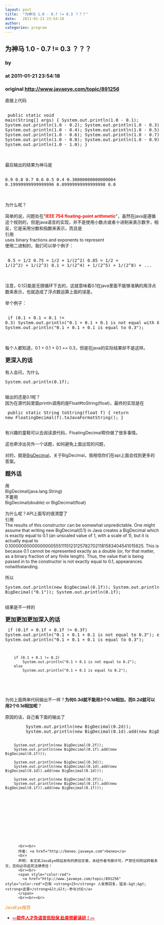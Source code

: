 ```yaml
---
layout: post
title:  "为神马 1.0 - 0.7 != 0.3 ？？？"
date:   2011-01-21 23:54:18
author: 
categories: program
---
```


## 为神马 1.0 - 0.7 != 0.3 ？？？
### by 
### at 2011-01-21 23:54:18
### original <http://www.javaeye.com/topic/891256>

直接上代码
<br>
<br><pre name="code">
    public static void main(String[] args) {
        System.out.println(1.0 - 0.1);
        System.out.println(1.0 - 0.2);
        System.out.println(1.0 - 0.3);
        System.out.println(1.0 - 0.4);
        System.out.println(1.0 - 0.5);
        System.out.println(1.0 - 0.6);
        System.out.println(1.0 - 0.7);
        System.out.println(1.0 - 0.8);
        System.out.println(1.0 - 0.9);
        System.out.println(1.0 - 1.0);
    }
</pre>
<br>
<br>最后输出的结果为神马是
<br>
<br><pre name="code">0.9
0.8
0.7
0.6
0.5
0.4
0.30000000000000004
0.19999999999999996
0.09999999999999998
0.0</pre>
<br>
<br>为什么呢？
<br>
<br>简单的说，问题处在"<span style="color:red"><strong>IEEE 754 floating-point arithmetic</strong></span>"，虽然在java是遵循这个规则的，但是java语言的实现，并不是使用小数点或者十进制来表示数字，相反，它是采用分数和指数来表示，而且是<div>引用</div><div>uses binary fractions and exponents to represent</div>使用二进制的，我们可以举个例子：
<br>
<br><pre name="code">
0.5 = 1/2
0.75 = 1/2 + 1/(2^2)
0.85 = 1/2 + 1/(2^2) + 1/(2^3)
0.1 = 1/(2^4) + 1/(2^5) + 1/(2^8) + ...
</pre>
<br>
<br>注意，0.1只能是无限循环下去的，这就意味着0.1在java里面不能够准确的用浮点数来表示，也就造成了浮点数运算上面的误差。
<br>
<br>举个例子：
<br>
<br><pre name="code">
        if (0.1 + 0.1 + 0.1 != 0.3)
            System.out.println("0.1 + 0.1 + 0.1 is not equal with 0.3");
        else
            System.out.println("0.1 + 0.1 + 0.1 is equal to 0.3");
</pre>
<br>
<br>每个人都知道，0.1 + 0.1 + 0.1 == 0.3，但是在java的实际结果却不是这样。
<br>
<br><span style="font-size:large"><strong>更深入的话</strong></span>
<br>
<br>有人会问，为什么
<br><pre name="code">System.out.println(0.1f);</pre>
<br>输出的还是0.1呢？
<br>因为在源代码里面println调用的是Float#toString(float)，最终的实现是在
<br><pre name="code">
    public static String toString(float f) {
        return new FloatingDecimal(f).toJavaFormatString();
    }
</pre>
<br>有兴趣的童鞋可以去阅读源代码，FloatingDecimal帮你做了很多事情。
<br>
<br>这也牵涉出另外一个话题，如何避免上面出现的问题，
<br>
<br>对的，就是<a href="http://download.oracle.com/javase/6/docs/api/java/math/BigDecimal.html">BigDecimal</a>，关于BigDecimal，我相信你们在api上面会找到更多的答案。
<br>
<br><span style="font-size:large"><strong>题外话</strong></span>
<br>
<br>用
<br>BigDecimal(java.lang.String)
<br>不要用
<br>BigDecimal(double) or BigDecimal(float)
<br>
<br>为什么呢？API上面写的很清楚了
<br><div>引用</div><div>The results of this constructor can be somewhat unpredictable. One might assume that writing new BigDecimal(0.1) in Java creates a BigDecimal which is exactly equal to 0.1 (an unscaled value of 1, with a scale of 1), but it is actually equal to 0.1000000000000000055511151231257827021181583404541015625. This is because 0.1 cannot be represented exactly as a double (or, for that matter, as a binary fraction of any finite length). Thus, the value that is being passed in to the constructor is not exactly equal to 0.1, appearances notwithstanding. 
<br></div>
<br>所以
<br><pre name="code">        System.out.println(new BigDecimal(0.1f));
        System.out.println(new BigDecimal("0.1"));
        System.out.println(0.1f);
</pre>
<br>结果是不一样的
<br>
<br><span style="font-size:large"><strong>更加更加更加深入的话</strong></span>
<br><pre name="code">
        if (0.1f + 0.1f + 0.1f != 0.3f)
            System.out.println("0.1 + 0.1 + 0.1 is not equal to 0.3");
        else
            System.out.println("0.1 + 0.1 + 0.1 is equal to 0.3");

        if (0.1 + 0.1 != 0.2)
            System.out.println("0.1 + 0.1 is not equal to 0.2");
        else
            System.out.println("0.1 + 0.1 is equal to 0.2");
</pre>
<br>
<br>为何上面两串代码输出不一样？<strong>为何0.3d就不能用3个0.1d相加，而0.2d就可以用2个0.1d相加呢</strong>？
<br>
<br>原因的话，自己看下面的输出了
<br><pre name="code">
        System.out.println(new BigDecimal(0.2d));
        System.out.println(new BigDecimal(0.1d).add(new BigDecimal(0.1d)));

        System.out.println(new BigDecimal(0.2f));
        System.out.println(new BigDecimal(0.1f).add(new BigDecimal(0.1f)));

        System.out.println(new BigDecimal(0.3d));
        System.out.println(new BigDecimal(0.1d).add(new BigDecimal(0.1d)).add(new BigDecimal(0.1d)));

        System.out.println(new BigDecimal(0.3f));
        System.out.println(new BigDecimal(0.1f).add(new BigDecimal(0.1f)).add(new BigDecimal(0.1f)));

</pre>
<br>
<br>
<br>
<br>
<br>
<br>
<br>
          
          <br><br>
          作者: <a href="http://beneo.javaeye.com">beneo</a> 
          <br>
          声明: 本文系JavaEye网站发布的原创文章，未经作者书面许可，严禁任何网站转载本文，否则必将追究法律责任！
          <br><br>
          <span style="color:red">
            <a href="http://www.javaeye.com/topic/891256" style="color:red">已有 <strong>25</strong> 人发表回复，猛击-&gt;&gt;<strong>这里</strong>&lt;&lt;-参与讨论</a>
          </span>
          <br><br><br>
<span style="color:#e28822">JavaEye推荐</span>
<br>
<ul><li><a href="http://www.iteye.com/clicks/433"><span style="color:red;font-weight:bold">—软件人才免语言低担保 赴美带薪读研！— </span></a></li></ul>
<br><br><br>